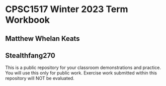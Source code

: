 # CPSC1517 Winter 2023 Term Workbook

## Matthew Whelan Keats

## Stealthfang270

This is a public repository for your classroom demonstrations and practice. You will use this only for public work. Exercise work submitted within this repository will NOT be evaluated.
